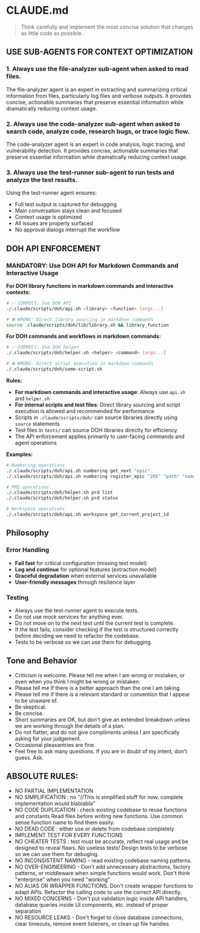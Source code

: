 # CLAUDE.md

> Think carefully and implement the most concise solution that changes as little code as possible.

## USE SUB-AGENTS FOR CONTEXT OPTIMIZATION

### 1. Always use the file-analyzer sub-agent when asked to read files.
The file-analyzer agent is an expert in extracting and summarizing critical information from files, particularly log files and verbose outputs. It provides concise, actionable summaries that preserve essential information while dramatically reducing context usage.

### 2. Always use the code-analyzer sub-agent when asked to search code, analyze code, research bugs, or trace logic flow.

The code-analyzer agent is an expert in code analysis, logic tracing, and vulnerability detection. It provides concise, actionable summaries that preserve essential information while dramatically reducing context usage.

### 3. Always use the test-runner sub-agent to run tests and analyze the test results.

Using the test-runner agent ensures:

- Full test output is captured for debugging
- Main conversation stays clean and focused
- Context usage is optimized
- All issues are properly surfaced
- No approval dialogs interrupt the workflow

## DOH API ENFORCEMENT

### MANDATORY: Use DOH API for Markdown Commands and Interactive Usage

**For DOH library functions in markdown commands and interactive contexts:**
```bash
# ✅ CORRECT: Use DOH API
./.claude/scripts/doh/api.sh <library> <function> [args...]

# ❌ WRONG: Direct library sourcing in markdown commands
source .claude/scripts/doh/lib/library.sh && library_function
```

**For DOH commands and workflows in markdown commands:**
```bash
# ✅ CORRECT: Use DOH helper
./.claude/scripts/doh/helper.sh <helper> <command> [args...]

# ❌ WRONG: Direct script execution in markdown commands
./.claude/scripts/doh/some-script.sh
```

**Rules:**
- **For markdown commands and interactive usage**: Always use `api.sh` and `helper.sh` 
- **For internal scripts and test files**: Direct library sourcing and script execution is allowed and recommended for performance
- Scripts in `.claude/scripts/doh/` can source libraries directly using `source` statements
- Test files in `tests/` can source DOH libraries directly for efficiency
- The API enforcement applies primarily to user-facing commands and agent operations

**Examples:**
```bash
# Numbering operations
./.claude/scripts/doh/api.sh numbering get_next "epic"
./.claude/scripts/doh/api.sh numbering register_epic "205" "path" "name"

# PRD operations  
./.claude/scripts/doh/helper.sh prd list
./.claude/scripts/doh/helper.sh prd status

# Workspace operations
./.claude/scripts/doh/api.sh workspace get_current_project_id
```

## Philosophy

### Error Handling

- **Fail fast** for critical configuration (missing text model)
- **Log and continue** for optional features (extraction model)
- **Graceful degradation** when external services unavailable
- **User-friendly messages** through resilience layer

### Testing

- Always use the test-runner agent to execute tests.
- Do not use mock services for anything ever.
- Do not move on to the next test until the current test is complete.
- If the test fails, consider checking if the test is structured correctly before deciding we need to refactor the codebase.
- Tests to be verbose so we can use them for debugging.


## Tone and Behavior

- Criticism is welcome. Please tell me when I am wrong or mistaken, or even when you think I might be wrong or mistaken.
- Please tell me if there is a better approach than the one I am taking.
- Please tell me if there is a relevant standard or convention that I appear to be unaware of.
- Be skeptical.
- Be concise.
- Short summaries are OK, but don't give an extended breakdown unless we are working through the details of a plan.
- Do not flatter, and do not give compliments unless I am specifically asking for your judgement.
- Occasional pleasantries are fine.
- Feel free to ask many questions. If you are in doubt of my intent, don't guess. Ask.

## ABSOLUTE RULES:

- NO PARTIAL IMPLEMENTATION
- NO SIMPLIFICATION : no "//This is simplified stuff for now, complete implementation would blablabla"
- NO CODE DUPLICATION : check existing codebase to reuse functions and constants Read files before writing new functions. Use common sense function name to find them easily.
- NO DEAD CODE : either use or delete from codebase completely
- IMPLEMENT TEST FOR EVERY FUNCTIONS
- NO CHEATER TESTS : test must be accurate, reflect real usage and be designed to reveal flaws. No useless tests! Design tests to be verbose so we can use them for debuging.
- NO INCONSISTENT NAMING - read existing codebase naming patterns.
- NO OVER-ENGINEERING - Don't add unnecessary abstractions, factory patterns, or middleware when simple functions would work. Don't think "enterprise" when you need "working"
- NO ALIAS OR WRAPPER FUNCTIONS. Don't create wrapper functions to adapt APIs. Refactor the calling code to use the correct API directly.
- NO MIXED CONCERNS - Don't put validation logic inside API handlers, database queries inside UI components, etc. instead of proper separation
- NO RESOURCE LEAKS - Don't forget to close database connections, clear timeouts, remove event listeners, or clean up file handles
